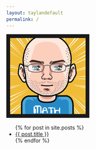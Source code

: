 ```yaml
---
layout: taylandefault
permalink: /
---
```


<img src="/img/nation.png" width="200" height="200" border="10"/>

<ul>
  {% for post in site.posts %}
     <li>
       <a href="{{ post.url }}">{{ post.title }}</a>
     </li>
  {% endfor %}
</ul>
